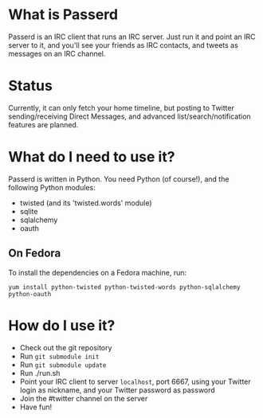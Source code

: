 
What is Passerd
===============

Passerd is an IRC client that runs an IRC server. Just run it and point an IRC
server to it, and you'll see your friends as IRC contacts, and tweets as
messages on an IRC channel.

Status
======

Currently, it can only fetch your home timeline, but posting to Twitter
sending/receiving Direct Messages, and advanced list/search/notification
features are planned.


What do I need to use it?
=========================

Passerd is written in Python. You need Python (of course!), and the following
Python modules:

* twisted (and its 'twisted.words' module)
* sqlite
* sqlalchemy
* oauth

On Fedora
---------

To install the dependencies on a Fedora machine, run:

`yum install python-twisted python-twisted-words python-sqlalchemy python-oauth`


How do I use it?
================

* Check out the git repository
* Run `git submodule init`
* Run `git submodule update`
* Run ./run.sh
* Point your IRC client to server `localhost`, port 6667, using your
  Twitter login as nickname, and your Twitter password as password
* Join the #twitter channel on the server
* Have fun!




